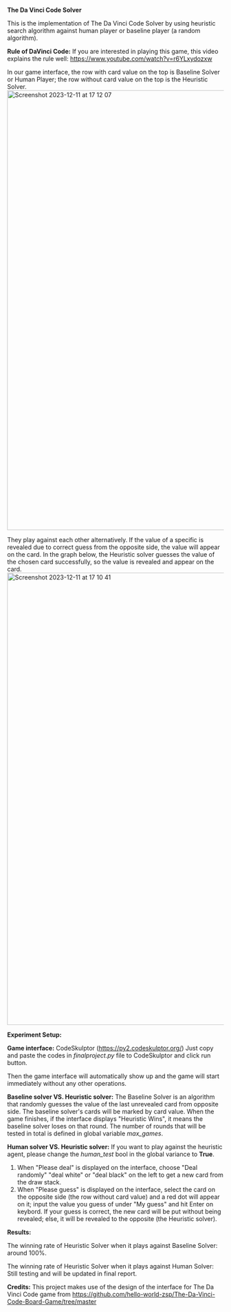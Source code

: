 **The Da Vinci Code Solver**

This is the implementation of The Da Vinci Code Solver by using heuristic search algorithm against human player or baseline player (a random algorithm).

**Rule of DaVinci Code:** If you are interested in playing this game, this video explains the rule well: https://www.youtube.com/watch?v=r6YLxydozxw

In our game interface, the row with card value on the top is Baseline Solver or Human Player; the row without card value on the top is the Heuristic Solver.
<img width="1020" alt="Screenshot 2023-12-11 at 17 12 07" src="https://github.com/yutingliuzz/DaVinciCodeSolver/assets/93453827/1972326f-6d82-414d-88fd-70fd2ec71f3c">

They play against each other alternatively. If the value of a specific is revealed due to correct guess from the opposite side, the value will appear on the card. 
In the graph below, the Heuristic solver guesses the value of the chosen card successfully, so the value is revealed and appear on the card. 
<img width="1049" alt="Screenshot 2023-12-11 at 17 10 41" src="https://github.com/yutingliuzz/DaVinciCodeSolver/assets/93453827/7672dfa5-8619-40d5-aee6-48247c343197">






**Experiment Setup:**

**Game interface:** CodeSkulptor (https://py2.codeskulptor.org/) Just copy and paste the codes in *finalproject.py* file to CodeSkulptor and click run button. 

Then the game interface will automatically show up and the game will start immediately without any other operations. 

**Baseline solver VS. Heuristic solver:** The Baseline Solver is an algorithm that randomly guesses the value of the last unrevealed card from opposite side. The baseline solver's cards will be marked by card value. When the game finishes, if the interface displays "Heuristic Wins", it means the baseline solver loses on that round. The number of rounds that will be tested in total is defined in global variable *max_games*.

**Human solver VS. Heuristic solver:** If you want to play against the heuristic agent, please change the *human_test* bool in the global variance to **True**.

1. When "Please deal" is displayed on the interface, choose "Deal randomly" "deal white" or "deal black" on the left to get a new card from the draw stack.
2. When "Please guess" is displayed on the interface, select the card on the opposite side (the row without card value) and a red dot will appear on it; input the value you guess of under "My guess" and hit Enter on keybord. If your guess is correct, the new card will be put without being revealed; else, it will be revealed to the opposite (the Heuristic solver).
   

**Results:**

The winning rate of Heuristic Solver when it plays against Baseline Solver: around 100%.

The winning rate of Heuristic Solver when it plays against Human Solver: Still testing and will be updated in final report.

**Credits:**
This project makes use of the design of the interface for The Da Vinci Code game from https://github.com/hello-world-zsp/The-Da-Vinci-Code-Board-Game/tree/master
